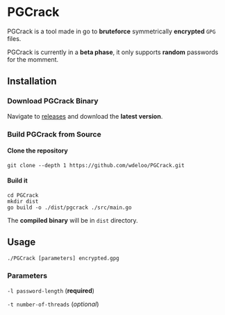 # PGCrack

PGCrack is a tool made in go to **bruteforce** symmetrically **encrypted** `GPG` files.

PGCrack is currently in a **beta phase**, it only supports **random** passwords for the momment.

## Installation

### Download PGCrack Binary

Navigate to [releases](https://github.com/wdeloo/PGCrack/releases) and download the **latest version**.

### Build PGCrack from Source

#### Clone the repository

```
git clone --depth 1 https://github.com/wdeloo/PGCrack.git
```

#### Build it

```
cd PGCrack
mkdir dist
go build -o ./dist/pgcrack ./src/main.go
```

The **compiled binary** will be in `dist` directory.

## Usage

`./PGCrack [parameters] encrypted.gpg`

### Parameters
`-l password-length` (**required**)

`-t number-of-threads` (*optional*)